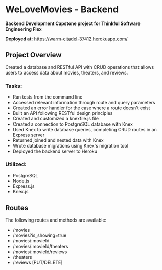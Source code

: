 # WeLoveMovies - Backend

**Backend Development Capstone project for Thinkful Software Engineering Flex**

**Deployed at:** https://warm-citadel-37412.herokuapp.com/

## Project Overview

Created a database and RESTful API with CRUD operations that allows users to access data about movies, theaters, and reviews.

### Tasks:

- Ran tests from the command line
- Accessed relevant information through route and query parameters
- Created an error handler for the case where a route doesn't exist
- Built an API following RESTful design principles
- Created and customized a knexfile.js file
- Created a connection to PostgreSQL database with Knex
- Used Knex to write database queries, completing CRUD routes in an Express server
- Returned joined and nested data with Knex
- Wrote database migrations using Knex's migration tool
- Deployed the backend server to Heroku

### Utilized:

- PostgreSQL
- Node.js
- Express.js
- Knex.js

## Routes

The following routes and methods are available:

- /movies
- /movies?is_showing=true
- /movies/:movieId
- /movies/:movieId/theaters
- /movies/:movieId/reviews
- /theaters
- /reviews [PUT/DELETE]
